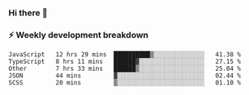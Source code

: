 ### Hi there 👋

### ⚡ Weekly development breakdown
<!--START_SECTION:waka-->
```text
JavaScript   12 hrs 29 mins  ██████████▒░░░░░░░░░░░░░░   41.38 % 
TypeScript   8 hrs 11 mins   ██████▓░░░░░░░░░░░░░░░░░░   27.15 % 
Other        7 hrs 33 mins   ██████▒░░░░░░░░░░░░░░░░░░   25.04 % 
JSON         44 mins         ▓░░░░░░░░░░░░░░░░░░░░░░░░   02.44 % 
SCSS         20 mins         ▒░░░░░░░░░░░░░░░░░░░░░░░░   01.10 % 
```
<!--END_SECTION:waka-->
<!--
**MarceloWis/MarceloWis** is a ✨ _special_ ✨ repository because its `README.md` (this file) appears on your GitHub profile.

Here are some ideas to get you started:

- 🔭 I’m currently working on ...
- 🌱 I’m currently learning ...
- 👯 I’m looking to collaborate on ...
- 🤔 I’m looking for help with ...
- 💬 Ask me about ...
- 📫 How to reach me: ...
- 😄 Pronouns: ...
- ⚡ Fun fact: ...
-->
